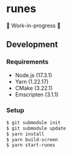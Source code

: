 # runes

🚧 Work-in-progress 🚧

## Development

### Requirements

- Node.js (17.3.1)
- Yarn (1.22.17)
- CMake (3.22.1)
- Emscripten (3.1.1)

### Setup

```bash
$ git submodule init
$ git submodule update
$ yarn install
$ yarn build-screen
$ yarn start-runes
```
